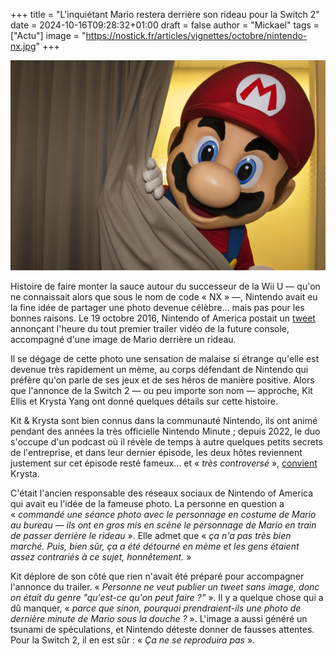 +++
title = "L'inquiétant Mario restera derrière son rideau pour la Switch 2"
date = 2024-10-16T09:28:32+01:00
draft = false
author = "Mickael"
tags = ["Actu"]
image = "https://nostick.fr/articles/vignettes/octobre/nintendo-nx.jpg"
+++

![Nintendo NX](nintendo-nx.jpg "Oula.")

Histoire de faire monter la sauce autour du successeur de la Wii U — qu'on ne connaissait alors que sous le nom de code « NX » —, Nintendo avait eu la fine idée de partager une photo devenue célèbre… mais pas pour les bonnes raisons. Le 19 octobre 2016, Nintendo of America postait un [tweet](https://x.com/NintendoAmerica/status/788900063833493504) annonçant l'heure du tout premier trailer vidéo de la future console, accompagné d'une image de Mario derrière un rideau.

Il se dégage de cette photo une sensation de malaise si étrange qu'elle est devenue très rapidement un mème, au corps défendant de Nintendo qui préfère qu'on parle de ses jeux et de ses héros de manière positive. Alors que l'annonce de la Switch 2 — ou peu importe son nom — approche, Kit Ellis et Krysta Yang ont donné quelques détails sur cette histoire. 

Kit & Krysta sont bien connus dans la communauté Nintendo, ils ont animé pendant des années la très officielle Nintendo Minute ; depuis 2022, le duo s'occupe d'un podcast où il révèle de temps à autre quelques petits secrets de l'entreprise, et dans leur dernier épisode, les deux hôtes reviennent justement sur cet épisode resté fameux… et « *très controversé* », [convient](https://www.youtube.com/watch?v=xeYuGHAYke8&t=7051s) Krysta.

C'était l'ancien responsable des réseaux sociaux de Nintendo of America qui avait eu l'idée de la fameuse photo. La personne en question a « *commandé une séance photo avec le personnage en costume de Mario au bureau — ils ont en gros mis en scène le personnage de Mario en train de passer derrière le rideau* ». Elle admet que « *ça n'a pas très bien marché. Puis, bien sûr, ça a été détourné en mème et les gens étaient assez contrariés à ce sujet, honnêtement.* »

Kit déplore de son côté que rien n'avait été préparé pour accompagner l'annonce du trailer. « *Personne ne veut publier un tweet sans image, donc on était du genre "qu'est-ce qu'on peut faire ?"* ». Il y a quelque chose qui a dû manquer, « *parce que sinon, pourquoi prendraient-ils une photo de dernière minute de Mario sous la douche ?* ». L'image a aussi généré un tsunami de spéculations, et Nintendo déteste donner de fausses attentes. Pour la Switch 2, il en est sûr : « *Ça ne se reproduira pas* ». 